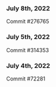 ### July 8th, 2022

Commit #276765

### July 5th, 2022

Commit #314353


### July 4th, 2022

Commit #72281
